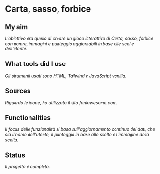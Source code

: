 # Carta, sasso, forbice

## My aim

*L'obiettivo era quello di creare un gioco interattivo di Carta, sasso, forbice con nomre, immagini e punteggio aggiornabili in base alle scelte dell'utente.*

## What tools did I use

*Gli strumenti usati sono HTML, Tailwind e JavaScript vanilla.*

## Sources

*Riguardo le icone, ho utilizzato il sito fontawesome.com.*

## Functionalities

*Il focus delle funzionalità si basa sull'aggiornamento continuo dei dati, che sia il nome dell'utente, il punteggio in base alle scelte e l'immagine della scelta.*

## Status

*Il progetto è completo.*
